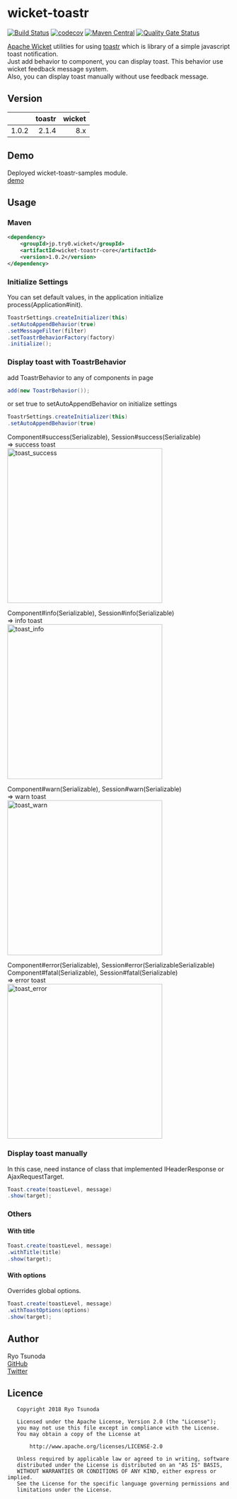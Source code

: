 # wicket-toastr


[![Build Status](https://travis-ci.org/try0/wicket-toastr.svg?branch=master)](https://travis-ci.org/try0/wicket-toastr) 
[![codecov](https://codecov.io/gh/try0/wicket-toastr/branch/master/graph/badge.svg)](https://codecov.io/gh/try0/wicket-toastr) 
[![Maven Central](https://img.shields.io/maven-central/v/jp.try0.wicket/wicket-toastr-core.svg?label=Maven%20Central)](https://search.maven.org/search?q=g:%22jp.try0.wicket%22%20AND%20a:%22wicket-toastr-core%22) 
[![Quality Gate Status](https://sonarcloud.io/api/project_badges/measure?project=try0_wicket-toastr&metric=alert_status)](https://sonarcloud.io/dashboard?id=try0_wicket-toastr)



[Apache Wicket](https://wicket.apache.org/) utilities for using [toastr](https://codeseven.github.io/toastr/) which is library of a simple javascript toast notification.  
Just add behavior to component, you can display toast.
This behavior use wicket feedback message system.  
Also, you can display toast manually without use feedback message.


## Version
|  |toastr  |wicket  |
|--:|--:|--:|
|1.0.2  |2.1.4  |8.x  |


## Demo
Deployed wicket-toastr-samples module.  
[demo](https://try0.jp/app/wicket-toastr-samples/)


## Usage

### Maven
```xml
<dependency>
    <groupId>jp.try0.wicket</groupId>
    <artifactId>wicket-toastr-core</artifactId>
    <version>1.0.2</version>
</dependency>
```

### Initialize Settings
You can set default values, in the application initialize process(Application#init).
```java
ToastrSettings.createInitializer(this)
.setAutoAppendBehavior(true)
.setMessageFilter(filter)
.setToastrBehaviorFactory(factory)
.initialize();
```


### Display toast with ToastrBehavior

add ToastrBehavior to any of components in page
```java
add(new ToastrBehavior());
```
or set true to setAutoAppendBehavior on initialize settings
```java
ToastrSettings.createInitializer(this)
.setAutoAppendBehavior(true)
```

Component#success(Serializable), Session#success(Serializable)  
⇒ success toast  
<img alt="toast_success" src="https://user-images.githubusercontent.com/17096601/45070139-dd932f00-b10a-11e8-8c8a-b539945fcdc1.png" width="350px">

Component#info(Serializable), Session#info(Serializable)  
⇒ info toast  
<img alt="toast_info" src="https://user-images.githubusercontent.com/17096601/45070137-dd932f00-b10a-11e8-85ec-03036d325299.png" width="350px">

Component#warn(Serializable), Session#warn(Serializable)  
⇒ warn toast  
<img alt="toast_warn" src="https://user-images.githubusercontent.com/17096601/45070136-dd932f00-b10a-11e8-85b8-69ff6accf8e1.png" width="350px">

Component#error(Serializable), Session#error(SerializableSerializable)  
Component#fatal(Serializable), Session#fatal(Serializable)  
⇒ error toast  
<img alt="toast_error" src="https://user-images.githubusercontent.com/17096601/45070135-dcfa9880-b10a-11e8-8b32-9f1741bb2925.png" width="350px">

### Display toast manually
In this case, need instance of class that implemented IHeaderResponse or AjaxRequestTarget.

```java
Toast.create(toastLevel, message)
.show(target);
```

### Others
#### With title
```java
Toast.create(toastLevel, message)
.withTitle(title)
.show(target);
```

#### With options
Overrides global options.
```java
Toast.create(toastLevel, message)
.withToastOptions(options)
.show(target);
```


## Author
Ryo Tsunoda  
[GitHub](https://github.com/try0)  
[Twitter](https://twitter.com/0yrt_)


## Licence
```
   Copyright 2018 Ryo Tsunoda

   Licensed under the Apache License, Version 2.0 (the "License");
   you may not use this file except in compliance with the License.
   You may obtain a copy of the License at

       http://www.apache.org/licenses/LICENSE-2.0

   Unless required by applicable law or agreed to in writing, software
   distributed under the License is distributed on an "AS IS" BASIS,
   WITHOUT WARRANTIES OR CONDITIONS OF ANY KIND, either express or implied.
   See the License for the specific language governing permissions and
   limitations under the License.
```